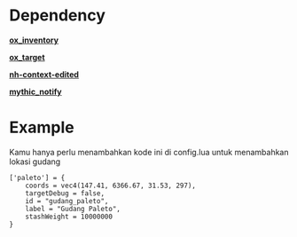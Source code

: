 # Dependency

**[ox_inventory](https://github.com/overextended/ox_inventory/releases)**

**[ox_target](https://github.com/overextended/ox_target/releases)**

**[nh-context-edited](https://github.com/reyyghi/nh-context)**

**[mythic_notify](https://github.com/Swqppingg/mythic_notify)**

# Example
Kamu hanya perlu menambahkan kode ini di config.lua untuk menambahkan lokasi gudang

```
['paleto'] = {
    coords = vec4(147.41, 6366.67, 31.53, 297),
    targetDebug = false,
    id = "gudang_paleto",
    label = "Gudang Paleto",
    stashWeight = 10000000
}
```

